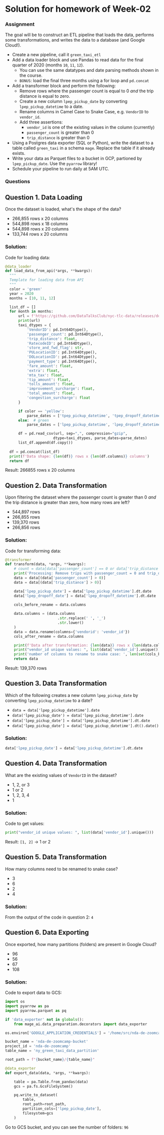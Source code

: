 # Solution for homework of Week-02

### Assignment

The goal will be to construct an ETL pipeline that loads the data, performs some transformations, and writes the data to a database (and Google Cloud!).

- Create a new pipeline, call it `green_taxi_etl`
- Add a data loader block and use Pandas to read data for the final quarter of 2020 (months `10`, `11`, `12`).
  - You can use the same datatypes and date parsing methods shown in the course.
  - `BONUS`: load the final three months using a for loop and `pd.concat`
- Add a transformer block and perform the following:
  - Remove rows where the passenger count is equal to 0 _and_ the trip distance is equal to zero.
  - Create a new column `lpep_pickup_date` by converting `lpep_pickup_datetime` to a date.
  - Rename columns in Camel Case to Snake Case, e.g. `VendorID` to `vendor_id`.
  - Add three assertions:
    - `vendor_id` is one of the existing values in the column (currently)
    - `passenger_count` is greater than 0
    - `trip_distance` is greater than 0
- Using a Postgres data exporter (SQL or Python), write the dataset to a table called `green_taxi` in a schema `mage`. Replace the table if it already exists.
- Write your data as Parquet files to a bucket in GCP, partioned by `lpep_pickup_date`. Use the `pyarrow` library!
- Schedule your pipeline to run daily at 5AM UTC.

### Questions

## Question 1. Data Loading

Once the dataset is loaded, what's the shape of the data?

* 266,855 rows x 20 columns
* 544,898 rows x 18 columns
* 544,898 rows x 20 columns
* 133,744 rows x 20 columns

### Solution:

Code for loading data:

```python
@data_loader
def load_data_from_api(*args, **kwargs):
  """
  Template for loading data from API
  """
  color = 'green'
  year = 2020
  months = [10, 11, 12]

  list_df = []
  for month in months:
      url = f'https://github.com/DataTalksClub/nyc-tlc-data/releases/download/{color}/{color}_tripdata_{year}-{month:02d}.csv.gz'
      print(url)
      taxi_dtypes = {
          'VendorID': pd.Int64Dtype(),
          'passenger_count': pd.Int64Dtype(),
          'trip_distance': float,
          'RatecodeID': pd.Int64Dtype(),
          'store_and_fwd_flag': str,
          'PULocationID': pd.Int64Dtype(),
          'DOLocationID': pd.Int64Dtype(),
          'payment_type': pd.Int64Dtype(),
          'fare_amount': float,
          'extra': float,
          'mta_tax': float,
          'tip_amount': float,
          'tolls_amount': float,
          'improvement_surcharge': float,
          'total_amount': float,
          'congestion_surcharge': float 
      }

      if color == 'yellow':
          parse_dates = ['tpep_pickup_datetime', 'tpep_dropoff_datetime']
      else:  # green
          parse_dates = ['lpep_pickup_datetime', 'lpep_dropoff_datetime']

      df = pd.read_csv(url, sep=",", compression="gzip", 
                      dtype=taxi_dtypes, parse_dates=parse_dates)
      list_df.append(df.copy())
  
  df = pd.concat(list_df)
  print(f'Data shape: {len(df)} rows x {len(df.columns)} columns')
  return df
  ```

Result: 266855 rows x 20 columns

## Question 2. Data Transformation

Upon filtering the dataset where the passenger count is greater than 0 _and_ the trip distance is greater than zero, how many rows are left?

* 544,897 rows
* 266,855 rows
* 139,370 rows
* 266,856 rows

### Solution:

Code for transforming data: 

  ```python
  @transformer
  def transform(data, *args, **kwargs):
      # count = data[data['passenger_count'] == 0 or data['trip_distance'] == 0]
      print('Processing: Remove trips with passenger_count = 0 and trip_distance = 0 ')
      data = data[(data['passenger_count'] > 0)]
      data = data[(data['trip_distance'] > 0)]

      data['lpep_pickup_date'] = data['lpep_pickup_datetime'].dt.date
      data['lpep_dropoff_date'] = data['lpep_dropoff_datetime'].dt.date
      
      cols_before_rename = data.columns

      data.columns = (data.columns
                          .str.replace(' ', '_')
                          .str.lower()
      )
      data = data.rename(columns={'vendorid': 'vendor_id'})
      cols_after_rename = data.columns

      print(f'Data after transformation: {len(data)} rows x {len(data.columns)} columns')
      print("vendor_id unique values: ", list(data['vendor_id'].unique()))
      print('number of columns to rename to snake case: ', len(set(cols_before_rename) - set(cols_after_rename)))
      return data
  ```

Result: 139,370 rows

## Question 3. Data Transformation

Which of the following creates a new column `lpep_pickup_date` by converting `lpep_pickup_datetime` to a date?

* `data = data['lpep_pickup_datetime'].date`
* `data('lpep_pickup_date') = data['lpep_pickup_datetime'].date`
* `data['lpep_pickup_date'] = data['lpep_pickup_datetime'].dt.date`
* `data['lpep_pickup_date'] = data['lpep_pickup_datetime'].dt().date()`

### Solution:
  ```python
  data['lpep_pickup_date'] = data['lpep_pickup_datetime'].dt.date
  ```

## Question 4. Data Transformation

What are the existing values of `VendorID` in the dataset?

* 1, 2, or 3
* 1 or 2
* 1, 2, 3, 4
* 1

### Solution:

Code to get values:

  ```python
  print("vendor_id unique values: ", list(data['vendor_id'].unique()))
  ```

Result: ```[1, 2]``` -> 1 or 2

## Question 5. Data Transformation

How many columns need to be renamed to snake case?

* 3
* 6
* 2
* 4

### Solution:

From the output of the code in question 2: ```4```

## Question 6. Data Exporting

Once exported, how many partitions (folders) are present in Google Cloud?

* 96
* 56
* 67
* 108

### Solution:

Code to export data to GCS: 

  ```python
  import os
  import pyarrow as pa
  import pyarrow.parquet as pq

  if 'data_exporter' not in globals():
      from mage_ai.data_preparation.decorators import data_exporter

  os.environ['GOOGLE_APPLICATION_CREDENTIALS'] = '/home/src/nda-de-zoomcamp-060ebbb8d83e.json'

  bucket_name = 'nda-de-zoomcamp-bucket'
  project_id = 'nda-de-zoomcamp'
  table_name = 'ny_green_taxi_data_partition'

  root_path = f"{bucket_name}/{table_name}"

  @data_exporter
  def export_data(data, *args, **kwargs):

      table = pa.Table.from_pandas(data)
      gcs = pa.fs.GcsFileSystem()

      pq.write_to_dataset(
          table,
          root_path=root_path,
          partition_cols=['lpep_pickup_date'],
          filesystem=gcs
      )
  ```

Go to GCS bucket, and you can see the number of folders: ```96```

